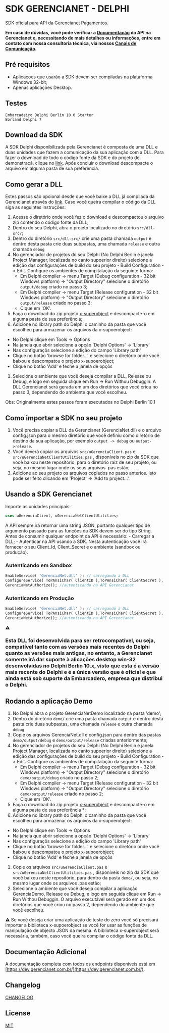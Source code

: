 # SDK GERENCIANET - DELPHI

SDK oficial para API da Gerencianet Pagamentos.

**Em caso de dúvidas, você pode verificar a [Documentação](https://docs.gerencianet.com.br) da API na Gerencianet e, necessitando de mais detalhes ou informações, entre em contato com nossa consultoria técnica, via nossos [Canais de Comunicação](https://gerencianet.com.br/central-de-ajuda).**

## Pré requisitos
* Aplicaçoes que usarão a SDK devem ser compiladas na plataforma Windows 32-bit;
* Apenas aplicações Desktop.

## Testes
```
Embarcadeiro Delphi Berlin 10.0 Starter
Borland Delphi 7
```

## Download da SDK

A SDK Delphi disponibilizada pela Gerencianet é composta de uma DLL e duas unidades que fazem a comunicação da sua aplicação com a DLL. Para fazer o download de todo o código fonte da SDK e do projeto de demonstraçã, clique no [link](/gerencianet/gn-api-sdk-delphi/archive/master.zip).
Após concluir o download descompacte o arquivo em alguma pasta de sua preferência.

## Como gerar a DLL

Estes passos são opcional desde que você baixe a DLL já compilada da Gerencianet através do [link](https://gerencianet.com.br/material/api/delphi/gn-api-dll-delphi.zip). Caso você queira compilar o código da DLL siga as seguintes instruções:

1. Acesse o diretório onde você fez o download e descompactou o arquivo zip contendo o código fonte da DLL;
1. Dentro do seu Delphi, abra o projeto localizado no diretório ```src/dll-src/```;
1. Dentro do diretório ```src/dll-src/``` crie uma pasta chamada ```output``` e dentro desta pasta crie duas subpastas, uma chamada ```release``` e outra chamada ```debug```
1. No gerenciador de projetos do seu Delphi (No Delphi Berlin é janela Project Manager, localizada no canto supoerior direito) selecione a edição das configurações de build do seu projeto - Build Configuration -> Edit. Configure os ambientes de compitalação da seguinte forma:
	- Em Delphi compiler -> menu Target (Debug configuration - 32 bit Windows platform) -> "Output Directory" selecione o diretório ```output/debug``` criado no passo 3;
	- Em Delphi compiler -> menu Target (Release configuration - 32 bit Windows platform) -> "Output Directory" selecione o diretório ```output/release``` criado no passo 3;
	- Cique em 'OK'.
1. Faça o download do zip projeto [x-superobject](https://github.com/onryldz/x-superobject) e descompacte-o em alguma pasta de sua preferência;
1. Adicione no library path do Delphi o caminho da pasta que você escolheu para armazenar os arquivos da x-supoerobject:
  - No Delphi clique em Tools -> Options
  - Na janela que abrir selecione a opção 'Delphi Options' -> 'Library' 
  - Nas configuraçõs selecione a edição do campo 'Library path'
  - Clique no botão 'browse for folder...' e selecione o diretório onde você baixou e descompatou o projeto x-supoerobject;
  - Clique no botão 'Add' e feche a janela de opçõs

1. Selecione o ambiente que você deseja compilar a DLL, Release ou Debug, e logo em seguida clique em Run -> Run Withou Debuggin. A DLL Gerencianet será gerada em um dos diretórios que você criou no passo 3, dependendo do ambiente que você escolheu.

Obs: Originalmente estes passos foram executados no Delphi Berlin 10.1

## Como importar a SDK no seu projeto

1. Você precisa copiar a DLL da Gerencianet (GerenciaNet.dll) e o arquivo config.json para o mesmo diretório que você definiu como diretório de destino da sua aplicação, por exemplo ```output -> debug``` ou ```output->release```.
1. Você deverá copiar os arquivos ```src/uGerenciaClient.pas``` e ```src/uGerenciaNetClientUtilities.pas``` , disponíveis no zip da SDK que você  baixou neste repositório, para o diretório raiz de seu projeto, ou seja, no mesmo lugar onde os seus arquivos .pas estão;
3. Adicione ao seu projeto os arquivos copiados no passo anterios. Isto pode ser feito clicando em 'Project' -> 'Add to project...'.


## Usando a SDK Gerencianet

Importe as unidades principais:
```pascal
uses uGerenciaClient, uGerenciaNetClientUtilities;
```

A API sempre irá retornar uma string JSON, portanto qualquer tipo de argumento passado para as funções da SDK devem ser do tipo String.
Antes de consumir qualquer endpoint da API é necessário:
	- Carregar a DLL;
	- Autenticar na API usando a SDK. Nesta autenticação você irá fornecer o seu Client_Id, Client_Secret e o ambiente (sandbox ou produção).

### Autenticando em Sandbox

```pascal
EnableService( 'GerenciaNet.dll' ); // carregando a DLL
ConfigureService( ToPAnsiChar( ClientID ),ToPAnsiChar( ClientSecret ),'sandbox','config.json',ToPAnsiChar(PartnerToken) ); //passando as credenciais para a DLL
GerenciaNetAuthorize(); //autenticando na API Gerencianet
```

### Autenticando em Produção

```pascal
EnableService( 'GerenciaNet.dll' ); // carregando a DLL
ConfigureService( ToPAnsiChar( ClientID ),ToPAnsiChar( ClientSecret ),'api','config.json',ToPAnsiChar(PartnerToken) ); //passando as credenciais para a DLL
GerenciaNetAuthorize(); //autenticando na API Gerencianet
```

:warning: 
### Esta DLL foi desenvolvida para ser retrocompatível, ou seja, compatível tanto com as versões mais recentes do Delphi quanto as versões mais antigas, no entanto, a Gerencianet somente irá dar suporte à alicações desktop win-32 desenvolvidas no Delphi Berlin 10.x, visto que esta é a versão mais recente do Delphi e é a única versão que é oficial e que ainda está sob suporte da Embarcadero, empresa que distribui o Delphi.

## Rodando a aplicação Demo

1. No Delphi abra o projeto GerenciaNetDemo localizado na pasta 'demo';
1. Dentro do diretório ```demo/``` crie uma pasta chamada ```output``` e dentro desta pasta crie duas subpastas, uma chamada ```release``` e outra chamada ```debug```
1. Copie os arquivos GerenciaNet.dll e config.json para dentro das pastas ```demo/output/debug``` e ```demo/output/release``` criadas anteriormente;
1. No gerenciador de projetos do seu Delphi (No Delphi Berlin é janela Project Manager, localizada no canto supoerior direito) selecione a edição das configurações de build do seu projeto - Build Configuration -> Edit. Configure os ambientes de compitalação da seguinte forma:
	- Em Delphi compiler -> menu Target (Debug configuration - 32 bit Windows platform) -> "Output Directory" selecione o diretório ```demo/output/debug``` criado no passo 2;
	- Em Delphi compiler -> menu Target (Release configuration - 32 bit Windows platform) -> "Output Directory" selecione o diretório ```demo/output/release``` criado no passo 2;
	- Cique em 'OK'.
1. Faça o download do zip projeto [x-superobject](https://github.com/onryldz/x-superobject) e descompacte-o em alguma pasta de sua preferência *;
1. Adicione no library path do Delphi o caminho da pasta que você escolheu para armazenar os arquivos da x-supoerobject:
  - No Delphi clique em Tools -> Options
  - Na janela que abrir selecione a opção 'Delphi Options' -> 'Library' 
  - Nas configuraçõs selecione a edição do campo 'Library path'
  - Clique no botão 'browse for folder...' e selecione o diretório onde você baixou e descompatou o projeto x-supoerobject;
  - Clique no botão 'Add' e feche a janela de opçõs
1. Copie os arquivos ```src/uGerenciaClient.pas``` e ```src/uGerenciaNetClientUtilities.pas``` , disponíveis no zip da SDK que você  baixou neste repositório, para dentro da pasta ```demo/```, ou seja, no mesmo lugar onde os arquivos .pas estão;
1. Selecione o ambiente que você deseja compilar a aplicação GerenciaDemo, Release ou Debug, e logo em seguida clique em Run -> Run Withou Debuggin. O arquivo executável será gerado em um dos diretórios que você criou no passo 2, dependendo do ambiente que você escolheu.

:warning:
Se você deseja criar uma aplicação de teste do zero você só precisará importar a biblioteca x-supoerobject se você for usar as funções de manipulação de objecto JSON da mesma. A biblioteca x-superobject será necessária, também, caso você queira compilar o código fonta da DLL.

## Documentação Adicional

A documentação completa com todos os endpoints disponíveis está em [https://dev.gerencianet.com.br/](https://dev.gerencianet.com.br/).

## Changelog

[CHANGELOG](CHANGELOG.md)

## License ##
[MIT](LICENSE)

